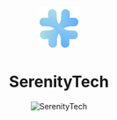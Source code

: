 <div align="center">

<img src="../logo/logo.svg" width="15%" height="15%" alt="LOGO SVG" />

<h1>SerenityTech</h1>

<img src="https://counter.seku.su/cmoe?name=SerenityTech" alt="SerenityTech" />

</div>
